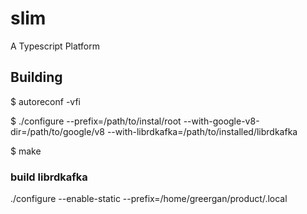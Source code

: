 # slim
A Typescript Platform

## Building
$ autoreconf -vfi  

$ ./configure --prefix=/path/to/instal/root --with-google-v8-dir=/path/to/google/v8 --with-librdkafka=/path/to/installed/librdkafka

$ make


### build librdkafka
./configure --enable-static --prefix=/home/greergan/product/.local